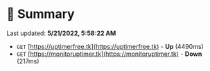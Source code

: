 # 📖 Summary
Last updated: **5/21/2022, 5:58:22 AM**

- `GET` [https://uptimerfree.tk](https://uptimerfree.tk) - **Up** (4490ms)
- `GET` [https://monitoruptimer.tk](https://monitoruptimer.tk) - **Down** (217ms)
